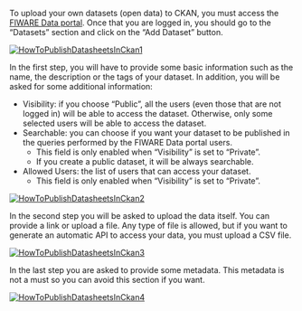 To upload your own datasets (open data) to CKAN, you must access the
[FIWARE Data portal](https://data.lab.fiware.org/). Once that you are
logged in, you should go to the “Datasets” section and click on the “Add
Dataset” button.

[![HowToPublishDatasheetsInCkan1](images/HowToPublishDatasheetsInCkan1-1024x485.png)](images/HowToPublishDatasheetsInCkan1.png)

In the first step, you will have to provide some basic information such
as the name, the description or the tags of your dataset. In addition,
you will be asked for some additional information:

-   Visibility: if you choose “Public”, all the users (even those that
    are not logged in) will be able to access the dataset. Otherwise,
    only some selected users will be able to access the dataset.
-   Searchable: you can choose if you want your dataset to be published
    in the queries performed by the FIWARE Data portal users.
    -   ​This field is only enabled when “Visibility” is set to
        “Private”.
    -   If you create a public dataset, it will be always searchable.
-   Allowed Users: the list of users that can access your dataset.
    -   This field is only enabled when “Visibility” is set to
        “Private”.​

​​[![HowToPublishDatasheetsInCkan2](images/HowToPublishDatasheetsInCkan21.png)](images/HowToPublishDatasheetsInCkan21.png)

In the second step you will be asked to upload the data itself. You can
provide a link or upload a file. Any type of file is allowed, but if you
want to generate an automatic API to access your data, you must upload a
CSV file.

[![HowToPublishDatasheetsInCkan3](images/HowToPublishDatasheetsInCkan3.png)](images/HowToPublishDatasheetsInCkan3.png)

In the last step you are asked to provide some metadata. This metadata
is not a must so you can avoid this section if you want.

[![HowToPublishDatasheetsInCkan4](images/HowToPublishDatasheetsInCkan4.png)](images/HowToPublishDatasheetsInCkan4.png)
